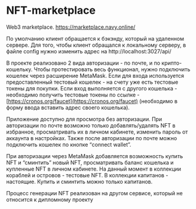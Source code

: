 # NFT-marketplace
Web3 marketplace.
https://marketplace.navy.online/

По умолчанию клиент обращается к бэкэнду, который на удаленном сервере. Для того, чтобы клиент обращался к локальному серверу, в файле config нужно изменить адрес на http://localhost:3027/api/


В проекте реализовано 2 вида авторизации - по почте, и по крипто-кошельку. Чтобы протестировать весь функционал, нужно подключить кошелек через расширение MetaMask.
Если для входа используется предоставленный тестовый кошелек - на счету уже есть тестовые токены для покупки. 
Если вход выполняется с другого кошелька - необходимо получить тестовые токены по ссылке - [https://cronos.org/faucet](https://cronos.org/faucet) (необходимо в форму ввода вставить адрес своего кошелька).

Приложение доступно для просмотра без авторизации.
При авторизации по почте возможно только добавлять/удалять NFT в избранное, просматривать их в личном кабинете, изменить пароль от аккаунта в настройках. Также после авторизации по почте можно подключить кошелек по кнопке “connect wallet”.

При авторизации через MetaMask добавляется возможность купить NFT и “сминтить” новый NFT, просматривать баланс кошелька и купленные NFT в личном кабинете.
На данный момент в коллекции кораблей и островов - тестовые NFT. В коллекции капитанов - настоящие. Купить и сминтить можно только капитанов.

Процесс генерации NFT реализован на другом сервисе, который не относится к дипломному проекту
